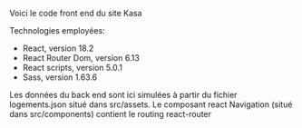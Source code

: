 Voici le code front end du site Kasa

Technologies employées:

- React, version 18.2
- React Router Dom, version 6.13
- React scripts, version 5.0.1
- Sass, version 1.63.6

Les données du back end sont ici simulées à partir du fichier logements.json situé dans src/assets.
Le composant react Navigation (situé dans src/components) contient le routing react-router
